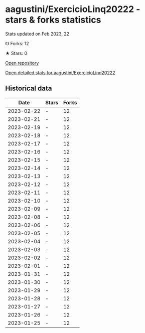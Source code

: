 # aagustini/ExercicioLinq20222 - stars & forks statistics

Stats updated on Feb 2023, 22

☋ Forks: 12

★ Stars: 0

[Open repository](https://github.com/aagustini/ExercicioLinq20222)

[Open detailed stats for aagustini/ExercicioLinq20222](https://reviewgithub.com/rep/aagustini/ExercicioLinq20222)

## Historical data
| Date | Stars | Forks |
|------|-------|-------|
| 2023-02-22 | - | 12 | 
| 2023-02-21 | - | 12 | 
| 2023-02-19 | - | 12 | 
| 2023-02-18 | - | 12 | 
| 2023-02-17 | - | 12 | 
| 2023-02-16 | - | 12 | 
| 2023-02-15 | - | 12 | 
| 2023-02-14 | - | 12 | 
| 2023-02-13 | - | 12 | 
| 2023-02-12 | - | 12 | 
| 2023-02-11 | - | 12 | 
| 2023-02-10 | - | 12 | 
| 2023-02-09 | - | 12 | 
| 2023-02-08 | - | 12 | 
| 2023-02-06 | - | 12 | 
| 2023-02-05 | - | 12 | 
| 2023-02-04 | - | 12 | 
| 2023-02-03 | - | 12 | 
| 2023-02-02 | - | 12 | 
| 2023-02-01 | - | 12 | 
| 2023-01-31 | - | 12 | 
| 2023-01-30 | - | 12 | 
| 2023-01-29 | - | 12 | 
| 2023-01-28 | - | 12 | 
| 2023-01-27 | - | 12 | 
| 2023-01-26 | - | 12 | 
| 2023-01-25 | - | 12 | 


